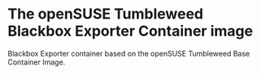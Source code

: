 # The openSUSE Tumbleweed Blackbox Exporter Container image

Blackbox Exporter container based on the openSUSE Tumbleweed Base Container Image.
